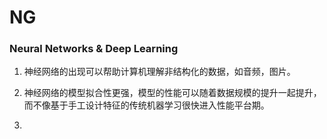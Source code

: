 # NG

### Neural Networks & Deep Learning

1. 神经网络的出现可以帮助计算机理解非结构化的数据，如音频，图片。

2. 神经网络的模型拟合性更强，模型的性能可以随着数据规模的提升一起提升，而不像基于手工设计特征的传统机器学习很快进入性能平台期。

3.   
